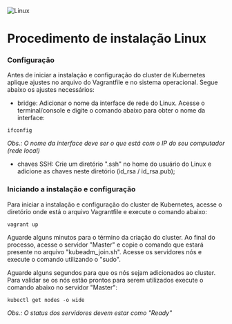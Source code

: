 ![Linux](https://p.kindpng.com/picc/s/97-975811_linux-logo-png-linux-logo-png-transparent-background.png)
# Procedimento de instalação Linux
### Configuração

Antes de iniciar a instalação e configuração do cluster de Kubernetes aplique ajustes no arquivo do Vagrantfile e no sistema operacional. Segue abaixo os ajustes necessários:

- bridge: Adicionar o nome da interface de rede do Linux. Acesse o terminal/console e digite o comando abaixo para obter o nome da interface:

```
ifconfig
```
*Obs.: O nome da interface deve ser o que está com o IP do seu computador (rede local)*


- chaves SSH: Crie um diretório ".ssh" no home do usuário do Linux e adicione as chaves neste diretório (id_rsa / id_rsa.pub);


### Iniciando a instalação e configuração
Para iniciar a instalação e configuração do cluster de Kubernetes, acesse o diretório onde está o arquivo Vagrantfile e execute o comando abaixo:

```
vagrant up
```

Aguarde alguns minutos para o término da criação do cluster. Ao final do processo, acesse o servidor "Master" e copie o comando que estará presente no arquivo "kubeadm_join.sh". Acesse os servidores nós e execute o comando utilizando o "sudo".

Aguarde alguns segundos para que os nós sejam adicionados ao cluster. Para validar se os nós estão prontos para serem utilizados execute o comando abaixo no servidor "Master":

```
kubectl get nodes -o wide
```

*Obs.: O status dos servidores devem estar como "Ready"*